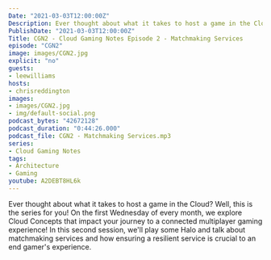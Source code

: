```yaml
---
Date: "2021-03-03T12:00:00Z"
Description: Ever thought about what it takes to host a game in the Cloud? Well, this is the series for you! On the first Wednesday of every month, we explore Cloud Concepts that impact your journey to a connected multiplayer gaming experience! In this second session, we'll play some Halo and talk about matchmaking services and how ensuring a resilient service is crucial to an end gamer's experience.
PublishDate: "2021-03-03T12:00:00Z"
Title: CGN2 - Cloud Gaming Notes Episode 2 - Matchmaking Services
episode: "CGN2"
image: images/CGN2.jpg
explicit: "no"
guests:
- leewilliams
hosts:
- chrisreddington
images:
- images/CGN2.jpg
- img/default-social.png
podcast_bytes: "42672128"
podcast_duration: "0:44:26.000"
podcast_file: CGN2 - Matchmaking Services.mp3
series:
- Cloud Gaming Notes
tags:
- Architecture
- Gaming
youtube: A2DEBT8HL6k
---
```

Ever thought about what it takes to host a game in the Cloud? Well, this is the series for you! On the first Wednesday of every month, we explore Cloud Concepts that impact your journey to a connected multiplayer gaming experience! In this second session, we'll play some Halo and talk about matchmaking services and how ensuring a resilient service is crucial to an end gamer's experience.
